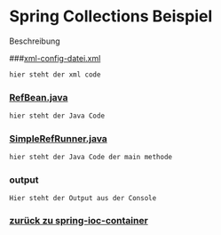 # Spring Collections Beispiel

Beschreibung

###[xml-config-datei.xml](../../../src/main/resources/ref/simple-ref.xml)
```xml
hier steht der xml code
```
### [RefBean.java](../../../src/main/java/ch/wesr/spring/core/container/xml/dependencyinjection/ref/RefBean.java)
````java
hier steht der Java Code
````

### [SimpleRefRunner.java](../../../src/main/java/ch/wesr/spring/core/container/xml/dependencyinjection/ref/SimpleRefRunner.java)
````java
hier steht der Java Code der main methode
````

### output
````text
Hier steht der Output aus der Console
````

### [zurück zu spring-ioc-container](../../../spring-ioc-container.md)
